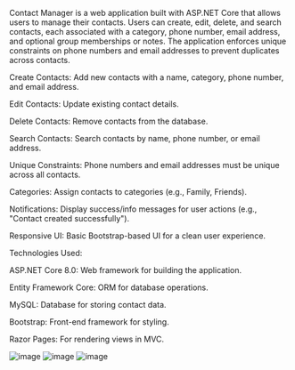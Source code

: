
Contact Manager is a web application built with ASP.NET Core that allows users to manage their contacts. Users can create, edit, delete, and search contacts, each associated with a category, phone number, email address, and optional group memberships or notes. The application enforces unique constraints on phone numbers and email addresses to prevent duplicates across contacts.

Create Contacts: Add new contacts with a name, category, phone number, and email address.

Edit Contacts: Update existing contact details.

Delete Contacts: Remove contacts from the database.

Search Contacts: Search contacts by name, phone number, or email address.

Unique Constraints: Phone numbers and email addresses must be unique across all contacts.

Categories: Assign contacts to categories (e.g., Family, Friends).

Notifications: Display success/info messages for user actions (e.g., "Contact created successfully").

Responsive UI: Basic Bootstrap-based UI for a clean user experience.


Technologies Used:

ASP.NET Core 8.0: Web framework for building the application.

Entity Framework Core: ORM for database operations.

MySQL: Database for storing contact data.

Bootstrap: Front-end framework for styling.


Razor Pages: For rendering views in MVC.

![image](https://github.com/user-attachments/assets/3aba3fbe-d29c-4ce1-b9e5-66eaa46137c6)  ![image](https://github.com/user-attachments/assets/3d931724-f22d-467e-a3ad-93681c8648db)
![image](https://github.com/user-attachments/assets/a9a1ddb7-969a-418e-aa63-22518af7ac7a)

